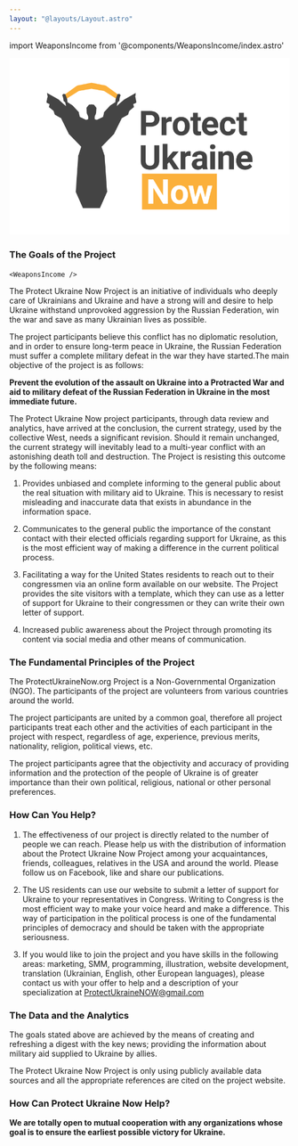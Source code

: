 ```yaml
---
layout: "@layouts/Layout.astro"
---
```

import WeaponsIncome from '@components/WeaponsIncome/index.astro'

![](../../assets/logo/pun-logo-vertical.svg)

### The Goals of the Project

`<WeaponsIncome />`

The Protect Ukraine Now Project is an initiative of individuals who deeply care of Ukrainians and Ukraine and have a strong will and desire to help Ukraine withstand unprovoked aggression by the Russian Federation, win the war and save as many Ukrainian lives as possible.

The project participants believe this conflict has no diplomatic resolution, and in order to ensure long-term peace in Ukraine, the Russian Federation must suffer a complete military defeat in the war they have started.The main objective of the project is as follows:

**Prevent the evolution of the assault on Ukraine into a Protracted War and aid to military defeat of the Russian Federation in Ukraine in the most immediate future.**

The Protect Ukraine Now project participants, through data review and analytics, have arrived at the conclusion, the current strategy, used by the collective West, needs a significant revision. Should it remain unchanged, the current strategy will inevitably lead to a multi-year conflict with an astonishing death toll and destruction. The Project is resisting this outcome by the following means:

1.  Provides unbiased and complete informing to the general public about the real situation with military aid to Ukraine. This is necessary to resist misleading and inaccurate data that exists in abundance in the information space.
    
2.  Communicates to the general public the importance of the constant contact with their elected officials regarding support for Ukraine, as this is the most efficient way of making a difference in the current political process.
    
3.  Facilitating a way for the United States residents to reach out to their congressmen via an online form available on our website. The Project provides the site visitors with a template, which they can use as a letter of support for Ukraine to their congressmen or they can write their own letter of support.
    
4.  Increased public awareness about the Project through promoting its content via social media and other means of communication.
    

### The Fundamental Principles of the Project

The ProtectUkraineNow.org Project is a Non-Governmental Organization (NGO). The participants of the project are volunteers from various countries around the world.

The project participants are united by a common goal, therefore all project participants treat each other and the activities of each participant in the project with respect, regardless of age, experience, previous merits, nationality, religion, political views, etc.

The project participants agree that the objectivity and accuracy of providing information and the protection of the people of Ukraine is of greater importance than their own political, religious, national or other personal preferences.

### How Can You Help?

1.  The effectiveness of our project is directly related to the number of people we can reach. Please help us with the distribution of information about the Protect Ukraine Now Project among your acquaintances, friends, colleagues, relatives in the USA and around the world. Please follow us on Facebook, like and share our publications.
    
2.  The US residents can use our website to submit a letter of support for Ukraine to your representatives in Congress. Writing to Congress is the most efficient way to make your voice heard and make a difference. This way of participation in the political process is one of the fundamental principles of democracy and should be taken with the appropriate seriousness.
    
3.  If you would like to join the project and you have skills in the following areas: marketing, SMM, programming, illustration, website development, translation (Ukrainian, English, other European languages), please contact us with your offer to help and a description of your specialization at [ProtectUkraineNOW@gmail.com](mailto:ProtectUkraineNOW@gmail.com)
    

### The Data and the Analytics

The goals stated above are achieved by the means of creating and refreshing a digest with the key news; providing the information about military aid supplied to Ukraine by allies.

The Protect Ukraine Now Project is only using publicly available data sources and all the appropriate references are cited on the project website.

### How Can Protect Ukraine Now Help?

**We are totally open to mutual cooperation with any organizations whose goal is to ensure the earliest possible victory for Ukraine.**